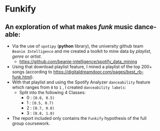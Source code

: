 # Funkify

## An exploration of what makes _funk_ music dance-able:

- Via the use of `spotipy` (**python** library), the university github team `Beanie Intelligence` and me created a toolkit to mine data by _playlist_, _genre_ or _artist_.
  - https://github.com/beanie-intelligence/spotify_data_mining
- Using that download playlist feature, I mined a playlist of the top 200+ songs (according to https://digitaldreamdoor.com/pages/best_rb-funk.html).
- With that playlist and using the Spotify Analyzer `danceability` feature which ranges from `0` to `1` , I created `danceability labels`:
  - Split into the following 4 Classes:
    - 0 : `[0.0, 0.5)`
    - 1 : `[0.5, 0.7)`
    - 2 : `[0.7, 0.8)`
    - 3 : `[0.8, 1.0)`
- The report included only contains the `Funkify` hypothesis of the full group coursework.
